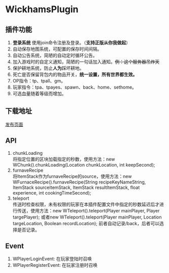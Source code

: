 # WickhamsPlugin
## 插件功能

 1. **登录系统** 使用join命令注册及登录。（**支持正版从你我做起**）
 2. 自动保存地图系统，可配置的保存时间间隔。
 3. 自动公告系统，简陋的自动定时循环公告。
 4. 加入游戏时的自定义通知，简陋的一句话加入通知。~~例：这个服务器吊炸天~~
 5. 保护耕地系统，防止**人为**踩坏耕地。
 6. 死亡是否保留背包内的物品开关，**统一设置，所有世界都生效。**
 7. OP指令：tp、tpall、gm。
 8. 玩家指令：tpa、tpayes、spawn、back、home、sethome。
 9. 可选血量随着等级而增加。

## 下载地址  

 [发布页面](https://github.com/WickhamWei/WickhamsPlugin/releases)

## API  
  
  1. chunkLoading  
  将指定位置的区块加载指定的秒数，使用方法：new WChunk().chunkLoading(Location chunkLocation, int keepSecond);  
  2. furnaveRecipe  
  将ItemStack作为furnaveRecipe的source，使用方法：new WFurnaceRecipe().furnaveRecipe(String recipeKeyNameString, ItemStack sourceItemStack, ItemStack result​ItemStack,
			float experience, int cookingTimeSecond);  
  3. teleport  
  传送时检查权限，未有权限的玩家在本插件配置文件中指定的秒数延迟后才进行传送，使用方法：new WTeleport().teleport(Player mainPlayer, Player targePlayer); 或者new WTeleport().teleport(Player mainPlayer, Location targeLocation, Boolean recordLocation); 前者自动记录/back，后者可以选择是否记录。  
    
## Event  

  1. WPlayerLoginEvent: 在玩家登陆时召唤
  2. WPlayerRegisterEvent: 在玩家注册时召唤